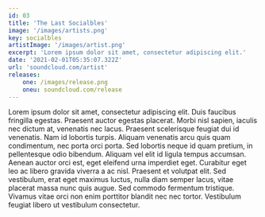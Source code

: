 ```yaml
---
id: 03
title: 'The Last Socialbles'
image: '/images/artists.png'
key: socialbles
artistImage: '/images/artist.png'
excerpt: 'Lorem ipsum dolor sit amet, consectetur adipiscing elit.'
date: '2021-02-01T05:35:07.322Z'
url: 'soundcloud.com/artist'
releases:
	one: /images/release.png
	oneu: soundcloud.com/release
---
```

Lorem ipsum dolor sit amet, consectetur adipiscing elit. Duis faucibus fringilla egestas. Praesent auctor egestas placerat. Morbi nisl sapien, iaculis nec dictum at, venenatis nec lacus. Praesent scelerisque feugiat dui id venenatis. Nam id lobortis turpis. Aliquam venenatis arcu quis quam condimentum, nec porta orci porta. Sed lobortis neque id quam pretium, in pellentesque odio bibendum. Aliquam vel elit id ligula tempus accumsan. Aenean auctor orci est, eget eleifend urna imperdiet eget. Curabitur eget leo ac libero gravida viverra a ac nisl. Praesent et volutpat elit. Sed vestibulum, erat eget maximus luctus, nulla diam semper lacus, vitae placerat massa nunc quis augue. Sed commodo fermentum tristique. Vivamus vitae orci non enim porttitor blandit nec nec tortor. Vestibulum feugiat libero ut vestibulum consectetur.

<style>
	.releases {
		display: flex;
		flex-direction: column;
		align-items: center;
	}
	.title {
		font-family: "Montserrat", sans-serif;
		font-weight: 500;
		font-size: 1.5em;
		text-align: center;
	}
	.list {
		display: flex;
		flex-direction: column;
		align-items: center;
		margin-bottom: 2rem;
	}
	.list img {
		width: 90vw;
		margin: .5rem 0;
	}
	@media(min-width: 760px) {
		.releases {
			justify-self: flex-start;
		}
		.list img {
			width: 200px;
		}
	}
</style>
